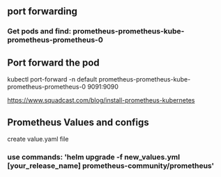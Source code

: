 ## port forwarding
### Get pods and find: prometheus-prometheus-kube-prometheus-prometheus-0
## Port forward the pod
kubectl port-forward -n default prometheus-prometheus-kube-prometheus-prometheus-0 9091:9090

https://www.squadcast.com/blog/install-prometheus-kubernetes


## Prometheus Values and configs
create value.yaml file
### use commands: 'helm upgrade -f new_values.yml [your_release_name] prometheus-community/prometheus'